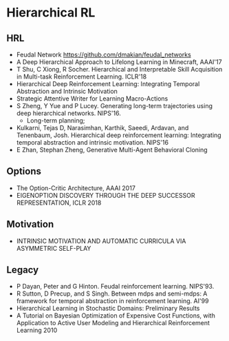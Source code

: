 # Hierarchical RL

## HRL
- Feudal Network https://github.com/dmakian/feudal_networks
- A Deep Hierarchical Approach to Lifelong Learning in Minecraft, AAAI'17
- T Shu, C Xiong, R Socher. Hierarchical and Interpretable Skill Acquisition in Multi-task Reinforcement Learning. ICLR'18
- Hierarchical Deep Reinforcement Learning: Integrating Temporal Abstraction and Intrinsic Motivation
- Strategic Attentive Writer for Learning Macro-Actions
- S Zheng, Y Yue and P Lucey. Generating long-term trajectories using deep hierarchical networks. NIPS'16.
	- Long-term planning;
- Kulkarni, Tejas D, Narasimhan, Karthik, Saeedi, Ardavan, and Tenenbaum, Josh. Hierarchical deep reinforcement learning: Integrating temporal abstraction and intrinsic motivation. NIPS'16
- E Zhan, Stephan Zheng, Generative Multi-Agent Behavioral Cloning

## Options
- The Option-Critic Architecture, AAAI 2017
- EIGENOPTION DISCOVERY THROUGH THE DEEP SUCCESSOR REPRESENTATION, ICLR 2018

## Motivation
- INTRINSIC MOTIVATION AND AUTOMATIC CURRICULA VIA ASYMMETRIC SELF-PLAY

## Legacy
- P Dayan, Peter and G Hinton. Feudal reinforcement
learning. NIPS'93.
- R Sutton, D Precup, and S Singh. Between mdps and semi-mdps: A framework for temporal abstraction in reinforcement learning. AI'99
- Hierarchical Learning in Stochastic Domains: Preliminary Results
- A Tutorial on Bayesian Optimization of Expensive Cost Functions, with Application to Active User Modeling and Hierarchical Reinforcement Learning 2010